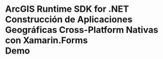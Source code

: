 <h1><b>ArcGIS Runtime SDK for .NET <br>
Construcción de Aplicaciones Geográficas Cross-Platform Nativas con Xamarin.Forms <br>
Demo</b><h1>
